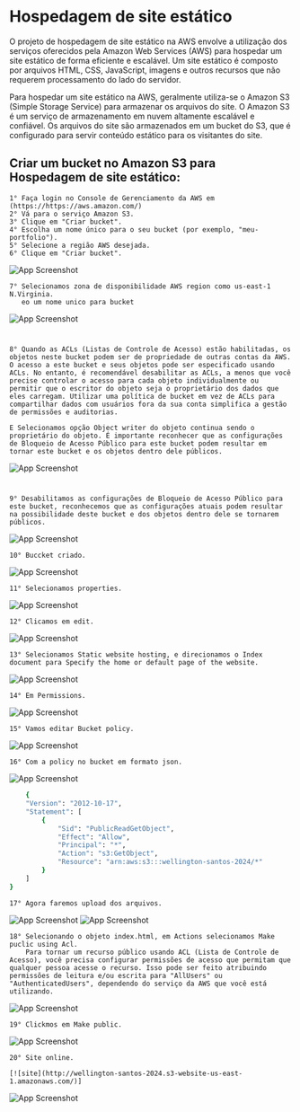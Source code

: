 
# Hospedagem de site estático

O projeto de hospedagem de site estático na AWS envolve a utilização dos serviços oferecidos pela Amazon Web Services (AWS) para hospedar um site estático de forma eficiente e escalável. Um site estático é composto por arquivos HTML, CSS, JavaScript, imagens e outros recursos que não requerem processamento do lado do servidor.

Para hospedar um site estático na AWS, geralmente utiliza-se o Amazon S3 (Simple Storage Service) para armazenar os arquivos do site. O Amazon S3 é um serviço de armazenamento em nuvem altamente escalável e confiável. Os arquivos do site são armazenados em um bucket do S3, que é configurado para servir conteúdo estático para os visitantes do site.


## Criar um bucket no Amazon S3 para Hospedagem de site estático:
    1° Faça login no Console de Gerenciamento da AWS em (https://https://aws.amazon.com/)
    2° Vá para o serviço Amazon S3.
    3° Clique em "Criar bucket".
    4° Escolha um nome único para o seu bucket (por exemplo, "meu-portfolio").
    5° Selecione a região AWS desejada.
    6° Clique em "Criar bucket".
       

![App Screenshot](/img/001.drawio.png)

    7° Selecionamos zona de disponibilidade AWS region como us-east-1 N.Virginia.
       eo um nome unico para bucket    

![App Screenshot](/img/01.drawio.png)


#
    
    8° Quando as ACLs (Listas de Controle de Acesso) estão habilitadas, os objetos neste bucket podem ser de propriedade de outras contas da AWS. O acesso a este bucket e seus objetos pode ser especificado usando ACLs. No entanto, é recomendável desabilitar as ACLs, a menos que você precise controlar o acesso para cada objeto individualmente ou permitir que o escritor do objeto seja o proprietário dos dados que eles carregam. Utilizar uma política de bucket em vez de ACLs para compartilhar dados com usuários fora da sua conta simplifica a gestão de permissões e auditorias. 
    
    E Selecionamos opção Object writer do objeto continua sendo o proprietário do objeto. É importante reconhecer que as configurações de Bloqueio de Acesso Público para este bucket podem resultar em tornar este bucket e os objetos dentro dele públicos.
    

![App Screenshot](/img/02.drawio.png)


#
    9° Desabilitamos as configurações de Bloqueio de Acesso Público para este bucket, reconhecemos que as configurações atuais podem resultar na possibilidade deste bucket e dos objetos dentro dele se tornarem públicos.

![App Screenshot](/img/03.drawio.png)

    10° Buccket criado. 

![App Screenshot](/img/04.drawio.png)

    11° Selecionamos properties. 

![App Screenshot](/img/05.drawio.png)

    12° Clicamos em edit. 
    
![App Screenshot](/img/06.drawio.png)

    13° Selecionamos Static website hosting, e direcionamos o Index document para Specify the home or default page of the website.

![App Screenshot](/img/07.drawio.png)

    14° Em Permissions.

![App Screenshot](/img/08.drawio.png)

    15° Vamos editar Bucket policy. 

![App Screenshot](/img/09.drawio.png)

    16° Com a policy no bucket em formato json.

![App Screenshot](/img/10.drawio.png)

```bash
    {
    "Version": "2012-10-17",
    "Statement": [
        {
            "Sid": "PublicReadGetObject",
            "Effect": "Allow",
            "Principal": "*",
            "Action": "s3:GetObject",
            "Resource": "arn:aws:s3:::wellington-santos-2024/*"
        }
    ]
}
```


    17° Agora faremos upload dos arquivos. 

![App Screenshot](/img/11.drawio.png)
![App Screenshot](/img/12.drawio.png)

    18° Selecionando o objeto index.html, em Actions selecionamos Make puclic using Acl.
        Para tornar um recurso público usando ACL (Lista de Controle de Acesso), você precisa configurar permissões de acesso que permitam que qualquer pessoa acesse o recurso. Isso pode ser feito atribuindo permissões de leitura e/ou escrita para "AllUsers" ou "AuthenticatedUsers", dependendo do serviço da AWS que você está utilizando.

![App Screenshot](/img/14.drawio.png)

    19° Clickmos em Make public.

![App Screenshot](/img/15.drawio.png)

    20° Site online.

    [![site](http://wellington-santos-2024.s3-website-us-east-1.amazonaws.com/)]
    

![App Screenshot](/img/16.drawio.png)